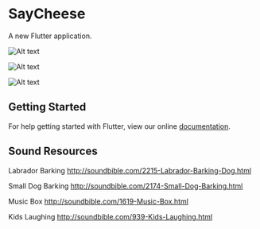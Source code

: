 # SayCheese

A new Flutter application.

![Alt text](https://i.imgur.com/XY8wNZS.png "SayCheese Sound Off")

![Alt text](https://i.imgur.com/pK4PSJc.png "SayCheese Sound On")

![Alt text](https://i.imgur.com/rb7sAvw.png "SayCheese Sound Options")

## Getting Started

For help getting started with Flutter, view our online
[documentation](https://flutter.io/).

## Sound Resources
Labrador Barking
http://soundbible.com/2215-Labrador-Barking-Dog.html

Small Dog Barking
http://soundbible.com/2174-Small-Dog-Barking.html

Music Box
http://soundbible.com/1619-Music-Box.html

Kids Laughing
http://soundbible.com/939-Kids-Laughing.html
